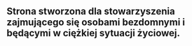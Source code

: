 ## Strona stworzona dla stowarzyszenia zajmującego się osobami bezdomnymi i będącymi w ciężkiej sytuacji życiowej.
